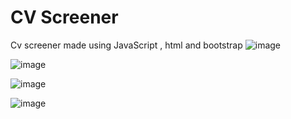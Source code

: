 # CV Screener 
 Cv screener made using JavaScript , html and bootstrap
![image](https://user-images.githubusercontent.com/71975211/116870426-fe014780-ac2b-11eb-82bb-ac06bae9844f.png)

![image](https://user-images.githubusercontent.com/71975211/116870494-18d3bc00-ac2c-11eb-9946-75b9c1e77ce5.png)

![image](https://user-images.githubusercontent.com/71975211/116870688-63553880-ac2c-11eb-8324-d5984759f5fc.png)

![image](https://user-images.githubusercontent.com/71975211/116870723-7405ae80-ac2c-11eb-8c66-faade1bc8730.png)
